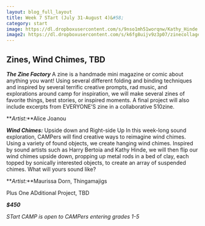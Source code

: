 ```yaml
---
layout: blog_full_layout
title: Week 7 STart (July 31-August 4)&#58; 
category: start
image: https://dl.dropboxusercontent.com/s/9nso1mh51worqnw/Kathy_Hinde.jpg?dl=0
image2: https://dl.dropboxusercontent.com/s/k6fg8uijv9z3p07/zinecollage.jpg?dl=0
---
```


## Zines, Wind Chimes, TBD


**_The Zine Factory_**
A zine is a handmade mini magazine or comic about anything you want!  Using several different folding and binding techniques and inspired by several terrific creative prompts, rad music, and explorations around  camp for inspiration,  we will make several zines of favorite things, best stories, or  inspired moments. A final project will also include excerpts from EVERYONE’S zine in a collaborative 510zine.   

**_Artist:_**Alice Joanou 


**_Wind Chimes:_** Upside down and Right-side Up
In this week-long sound exploration, CAMPers will find creative ways to reimagine wind chimes. Using a variety of found objects, we create hanging wind chimes. Inspired by sound artists such as Harry Bertoia and Kathy Hinde, we will then flip our wind chimes upside down, propping up metal rods in a bed of clay, each topped by sonically interested objects, to create an array of suspended chimes. What will yours sound like?

**_Artist:_**Maurissa Dorn, Thingamajigs 


Plus One ADditional Project, TBD


**_$450_**

*STart CAMP is open to CAMPers entering grades 1-5*
